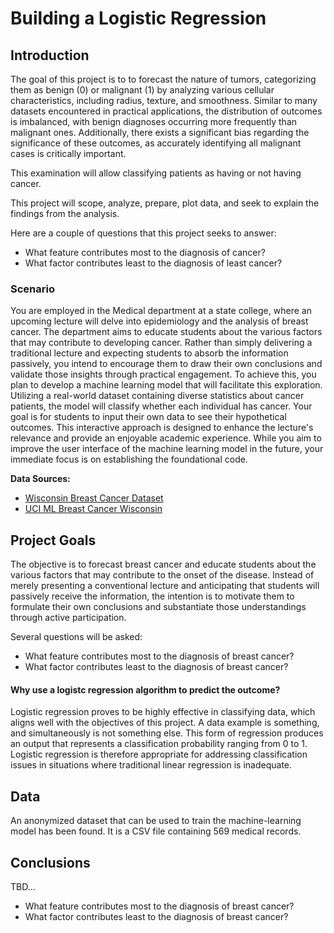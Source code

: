 # Building a Logistic Regression
## Introduction
The goal of this project is to to forecast the nature of tumors, categorizing them as benign (0) or malignant (1) by analyzing various cellular characteristics, including radius, texture, and smoothness. Similar to many datasets encountered in practical applications, the distribution of outcomes is imbalanced, with benign diagnoses occurring more frequently than malignant ones. Additionally, there exists a significant bias regarding the significance of these outcomes, as accurately identifying all malignant cases is critically important. 

This examination will allow classifying patients as having or not having cancer.

This project will scope, analyze, prepare, plot data, and seek to explain the findings from the analysis.

Here are a couple of questions that this project seeks to answer:

- What feature contributes most to the diagnosis of cancer?      
- What factor contributes least to the diagnosis of least cancer? 



### Scenario
You are employed in the Medical department at a state college, where an upcoming lecture will delve into epidemiology and the analysis of breast cancer. The department aims to educate students about the various factors that may contribute to developing cancer. Rather than simply delivering a traditional lecture and expecting students to absorb the information passively, you intend to encourage them to draw their own conclusions and validate those insights through practical engagement. To achieve this, you plan to develop a machine learning model that will facilitate this exploration. Utilizing a real-world dataset containing diverse statistics about cancer patients, the model will classify whether each individual has cancer. Your goal is for students to input their own data to see their hypothetical outcomes. This interactive approach is designed to enhance the lecture's relevance and provide an enjoyable academic experience. While you aim to improve the user interface of the machine learning model in the future, your immediate focus is on establishing the foundational code.

**Data Sources:**

- [Wisconsin Breast Cancer Dataset](https://scikit-learn.org/dev/modules/generated/sklearn.datasets.load_breast_cancer.html)
- [UCI ML Breast Cancer Wisconsin](https://archive.ics.uci.edu/dataset/17/breast+cancer+wisconsin+diagnostic)
  

## Project Goals
The objective is to forecast breast cancer and educate students about the various factors that may contribute to the onset of the disease. Instead of merely presenting a conventional lecture and anticipating that students will passively receive the information, the intention is to motivate them to formulate their own conclusions and substantiate those understandings through active participation. 

Several questions will be asked:

- What feature contributes most to the diagnosis of breast cancer?      
- What factor contributes least to the diagnosis of breast cancer? 



#### Why use a logistc regression algorithm to predict the outcome?
Logistic regression proves to be highly effective in classifying data, which aligns well with the objectives of this project. A data example is something, and simultaneously is not something else. This form of regression produces an output that represents a classification probability ranging from 0 to 1. Logistic regression is therefore appropriate for addressing classification issues in situations where traditional linear regression is inadequate.


## Data
An anonymized dataset that can be used to train the machine-learning model has been found. It is a CSV file containing 569 medical records. 


## Conclusions

TBD...

- What feature contributes most to the diagnosis of breast cancer?      
- What factor contributes least to the diagnosis of breast cancer? 